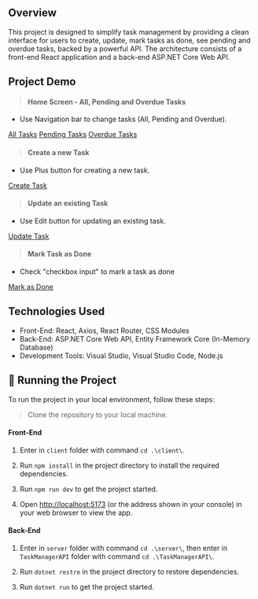 ## Overview
This project is designed to simplify task management by providing a clean interface for users to create, update, mark tasks as done, see pending and overdue tasks, backed by a powerful API. The architecture consists of a front-end React application and a back-end ASP.NET Core Web API.

## Project Demo 
> #### Home Screen - All, Pending and Overdue Tasks
- Use Navigation bar to change tasks (All, Pending and Overdue).

[All Tasks](./client/src/assets/img/all-tasks.png)
[Pending Tasks](./client/src/assets/img/pending-tasks.png)
[Overdue Tasks](./client/src/assets/img/overdue-tasks.png)

> #### Create a new Task
- Use Plus button for creating a new task.

[Create Task](./client/src/assets/img/create-task.png)

> #### Update an existing Task
- Use Edit button for updating an existing task.

[Update Task](./client/src/assets/img/update-task.png)

> #### Mark Task as Done
- Check "checkbox input" to mark a task as done

[Mark as Done](./client/src/assets/img/done-task.png)

## Technologies Used
- Front-End: React, Axios, React Router, CSS Modules
- Back-End: ASP.NET Core Web API, Entity Framework Core (In-Memory Database)
- Development Tools: Visual Studio, Visual Studio Code, Node.js

## :rotating_light: Running the Project

To run the project in your local environment, follow these steps:

> Clone the repository to your local machine.

#### Front-End
1. Enter in `client` folder with command `cd .\client\`.

2. Run `npm install` in the project directory to install the required dependencies.

3. Run `npm run dev` to get the project started.

4. Open [http://localhost:5173](http://localhost:5173) (or the address shown in your console) in your web browser to view the app.

#### Back-End
1. Enter in `server` folder with command `cd .\server\`, then enter in `TaskManagerAPI` folder with command `cd .\TaskManagerAPI\`.

2. Run `dotnet restre` in the project directory to restore dependencies.

3. Run `dotnet run` to get the project started.